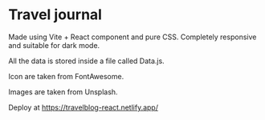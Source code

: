 # Travel journal

Made using Vite + React component and pure CSS. Completely responsive and suitable for dark mode. 

All the data is stored inside a file called Data.js. 

Icon are taken from FontAwesome. 

Images are taken from Unsplash. 

Deploy at https://travelblog-react.netlify.app/
